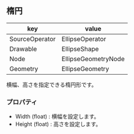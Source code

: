 ## 楕円
| key | value |
| --- | ----- |
| SourceOperator | EllipseOperator |
| Drawable | EllipseShape |
| Node | EllipseGeometryNode |
| Geometry | EllipseGeometry |

横幅、高さを指定できる楕円形です。

### プロパティ
- Width (float) : 横幅を設定します。
- Height (float) : 高さを設定します。
